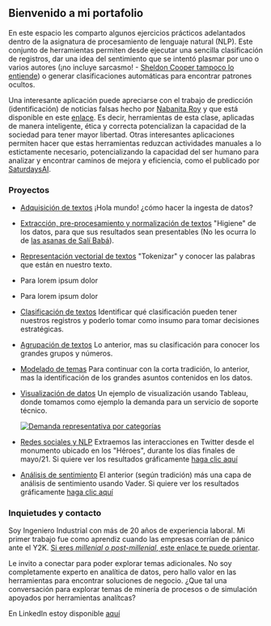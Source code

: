 ## Bienvenido a mi portafolio 

En este espacio les comparto algunos ejercicios prácticos adelantados dentro de la asignatura de procesamiento de lenguaje natural (NLP). Este conjunto de herramientas permiten desde ejecutar una sencilla clasificación de registros, dar una idea del sentimiento que se intentó plasmar por uno o varios autores (¡no incluye sarcasmo! - [Sheldon Cooper tampoco lo entiende](https://www.youtube.com/watch?v=vwnBsOh-xy8)) o generar clasificaciones automáticas para encontrar patrones ocultos.

Una interesante aplicación puede apreciarse con el trabajo de predicción (identificación) de  noticias falsas hecho por [Nabanita Roy](https://nroy0110.medium.com/)   y que está disponible en este [enlace](https://towardsdatascience.com/predicting-fake-news-using-nlp-and-machine-learning-scikit-learn-glove-keras-lstm-7bbd557c3443). Es decir, herramientas de esta clase, aplicadas de manera inteligente, ética y correcta potencializan la capacidad de la sociedad para tener mayor libertad. Otras interesantes aplicaciones permiten hacer que estas herramientas reduzcan actividades manuales a lo estictamente necesario, potencializando la capacidad del ser humano para analizar y encontrar caminos de mejora y eficiencia, como el publicado por [SaturdaysAI](https://www.youtube.com/watch?v=g0hWkl03N6c).

### Proyectos

- [Adquisición de textos](https://github.com/jarubianor/Version-001/blob/main/Taller2.ipynb) 
¡Hola mundo! ¿cómo hacer la ingesta de datos?


- [Extracción, pre-procesamiento y normalización de textos](https://github.com/jarubianor/Version-001/blob/main/Taller3_resuelto.ipynb) 
"Higiene" de los datos, para que sus resultados sean presentables (No les ocurra lo de [las asanas de Salí Babá](https://youtu.be/1mt5JIUxyE8?t=723)). 


- [Representación vectorial de textos](https://github.com/jarubianor/Version-001/blob/main/Taller%204_NLP.ipynb) 
"Tokenizar" y conocer las palabras que están en nuestro texto.


- []() 
Para lorem ipsum dolor

- []() 
Para lorem ipsum dolor


- [Clasificación de textos](https://github.com/jarubianor/Version-001/blob/main/taller7.ipynb) 
Identificar qué clasificación pueden tener nuestros registros y poderlo tomar como insumo para tomar decisiones estratégicas.


- [Agrupación de textos](https://github.com/jarubianor/Version-001/blob/main/taller8.ipynb) 
Lo anterior, mas su clasificación para conocer los grandes grupos y números.


- [Modelado de temas](https://github.com/jarubianor/Version-001/blob/main/taller9.ipynb) 
Para continuar con la corta tradición, lo anterior, mas la identificación de los grandes asuntos contenidos en los datos.


- [Visualización de datos](https://public.tableau.com/views/PruebaARN/Hoja2?:language=en-US&:display_count=n&:origin=viz_share_link) 
Un ejemplo de visualización usando Tableau, donde tomamos como ejemplo la demanda para un servicio de soporte técnico.
  [<div class='tableauPlaceholder' id='viz1623362433533' style='position: relative'><noscript><a href='#'><img alt='Demanda representativa por categorías ' src='https:&#47;&#47;public.tableau.com&#47;static&#47;images&#47;Pr&#47;PruebaARN&#47;Hoja2&#47;1_rss.png' style='border: none' /></a></noscript><object class='tableauViz'  style='display:none;'><param name='host_url' value='https%3A%2F%2Fpublic.tableau.com%2F' /> <param name='embed_code_version' value='3' /> <param name='site_root' value='' /><param name='name' value='PruebaARN&#47;Hoja2' /><param name='tabs' value='no' /><param name='toolbar' value='yes' /><param name='static_image' value='https:&#47;&#47;public.tableau.com&#47;static&#47;images&#47;Pr&#47;PruebaARN&#47;Hoja2&#47;1.png' /> <param name='animate_transition' value='yes' /><param name='display_static_image' value='yes' /><param name='display_spinner' value='yes' /><param name='display_overlay' value='yes' /><param name='display_count' value='yes' /><param name='language' value='en-US' /></object></div>](https://public.tableau.com/views/PruebaARN/Hoja2?:language=en-US&:display_count=n&:origin=viz_share_link) 


- [Redes sociales y NLP](https://github.com/jarubianor/Version-001/blob/main/Taller11_%20-%20heroes.ipynb) 
Extraemos las interacciones en Twitter desde el monumento ubicado en los "Héroes", durante los días finales de mayo/21. Si quiere ver los resultados gráficamente [haga clic aquí](https://app.powerbi.com/view?r=eyJrIjoiZGMzYTAwYjgtMzRlMy00YTk5LWJlMjEtNDgzMDI0MjVjMjgzIiwidCI6IjI5OWEyODgxLTEzODAtNDAyMC1iNDJmLTcxNWEzNWUxYmNhZiIsImMiOjR9&pageName=ReportSection)


- [Análisis de sentimiento](https://github.com/jarubianor/Version-001/blob/main/Taller12_%20-%20heroes.ipynb) 
El anterior (según tradición) más una capa de análisis de sentimiento usando Vader. Si quiere ver los resultados gráficamente [haga clic aquí](https://app.powerbi.com/view?r=eyJrIjoiN2U5MmM4MWUtZDlkZi00YzllLWFhZjItNmEwZjdjNGZkZTIwIiwidCI6IjI5OWEyODgxLTEzODAtNDAyMC1iNDJmLTcxNWEzNWUxYmNhZiIsImMiOjR9&pageName=ReportSection)



### Inquietudes y contacto

Soy Ingeniero Industrial con más de 20 años de experiencia laboral. Mi primer trabajo fue como aprendiz cuando las empresas corrían de pánico ante el Y2K. [Si eres _millenial o post-millenial_, este enlace te puede orientar](https://www.nationalgeographic.org/encyclopedia/Y2K-bug/).

Le invito a conectar para poder explorar temas adicionales. No soy completamente experto en analítica de datos, pero hallo valor en las herramientas para encontrar soluciones de negocio. ¿Que tal una conversación para explorar temas de minería de procesos o de simulación apoyados por herramientas analítcas?

En LinkedIn estoy disponible [aquí](https://www.linkedin.com/in/jarubiano/)
